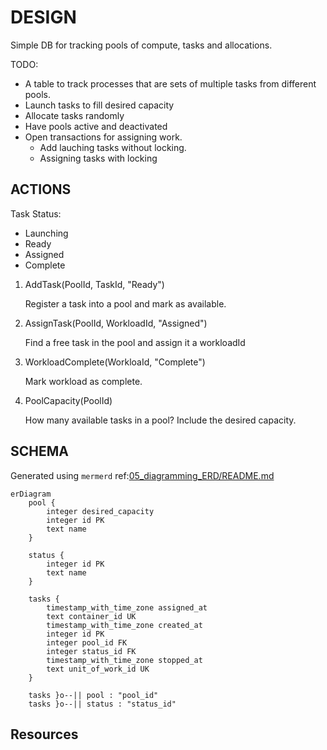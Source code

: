 # DESIGN

Simple DB for tracking pools of compute, tasks and allocations.  

TODO:

* A table to track processes that are sets of multiple tasks from different pools.
* Launch tasks to fill desired capacity
* Allocate tasks randomly
* Have pools active and deactivated
* Open transactions for assigning work.
  * Add lauching tasks without locking.
  * Assigning tasks with locking

## ACTIONS

Task Status:

* Launching
* Ready
* Assigned
* Complete

1. AddTask(PoolId, TaskId, "Ready")

   Register a task into a pool and mark as available.

2. AssignTask(PoolId, WorkloadId, "Assigned")

   Find a free task in the pool and assign it a workloadId

3. WorkloadComplete(WorkloaId, "Complete")

   Mark workload as complete.

4. PoolCapacity(PoolId)

   How many available tasks in a pool? Include the desired capacity.  

## SCHEMA

Generated using `mermerd` ref:[05_diagramming_ERD/README.md](../05_diagramming_ERD/README.md)  

```mermaid
erDiagram
    pool {
        integer desired_capacity 
        integer id PK 
        text name 
    }

    status {
        integer id PK 
        text name 
    }

    tasks {
        timestamp_with_time_zone assigned_at 
        text container_id UK 
        timestamp_with_time_zone created_at 
        integer id PK 
        integer pool_id FK 
        integer status_id FK 
        timestamp_with_time_zone stopped_at 
        text unit_of_work_id UK 
    }

    tasks }o--|| pool : "pool_id"
    tasks }o--|| status : "status_id"
```

## Resources


